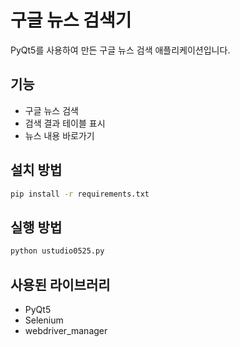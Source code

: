 # 구글 뉴스 검색기

PyQt5를 사용하여 만든 구글 뉴스 검색 애플리케이션입니다.

## 기능
- 구글 뉴스 검색
- 검색 결과 테이블 표시
- 뉴스 내용 바로가기

## 설치 방법
```bash
pip install -r requirements.txt
```

## 실행 방법
```bash
python ustudio0525.py
```

## 사용된 라이브러리
- PyQt5
- Selenium
- webdriver_manager 